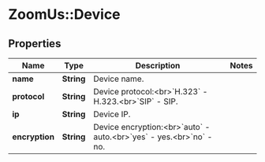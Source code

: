 # ZoomUs::Device

## Properties
Name | Type | Description | Notes
------------ | ------------- | ------------- | -------------
**name** | **String** | Device name. | 
**protocol** | **String** | Device protocol:&lt;br&gt;&#x60;H.323&#x60; - H.323.&lt;br&gt;&#x60;SIP&#x60; - SIP. | 
**ip** | **String** | Device IP. | 
**encryption** | **String** | Device encryption:&lt;br&gt;&#x60;auto&#x60; - auto.&lt;br&gt;&#x60;yes&#x60; - yes.&lt;br&gt;&#x60;no&#x60; - no. | 


